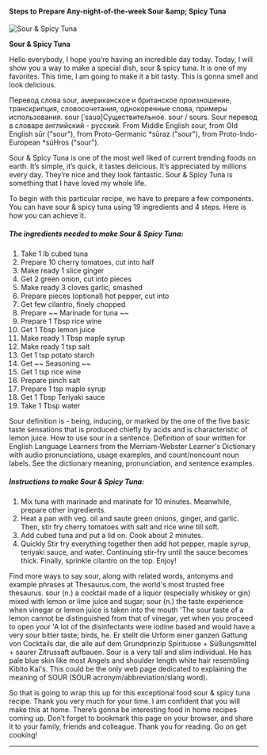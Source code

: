             

#### Steps to Prepare Any-night-of-the-week Sour &amp;amp; Spicy Tuna

![Sour &amp; Spicy Tuna](https://img-global.cpcdn.com/recipes/10f392eb171c2ca9/751x532cq70/sour-spicy-tuna-recipe-main-photo.jpg)

**Sour &amp; Spicy Tuna**

Hello everybody, I hope you’re having an incredible day today. Today, I will show you a way to make a special dish, sour & spicy tuna. It is one of my favorites. This time, I am going to make it a bit tasty. This is gonna smell and look delicious.

Перевод слова sour, американское и британское произношение, транскрипция, словосочетания, однокоренные слова, примеры использования. sour \[ˈsauə\]Существительное. sour / sours. Sour перевод в словаре английский - русский. From Middle English sour, from Old English sūr ("sour"), from Proto-Germanic \*sūraz ("sour"), from Proto-Indo-European \*súHros ("sour").

Sour & Spicy Tuna is one of the most well liked of current trending foods on earth. It’s simple, it’s quick, it tastes delicious. It’s appreciated by millions every day. They’re nice and they look fantastic. Sour & Spicy Tuna is something that I have loved my whole life.

To begin with this particular recipe, we have to prepare a few components. You can have sour & spicy tuna using 19 ingredients and 4 steps. Here is how you can achieve it.

##### The ingredients needed to make Sour & Spicy Tuna:

1.  Take 1 lb cubed tuna
2.  Prepare 10 cherry tomatoes, cut into half
3.  Make ready 1 slice ginger
4.  Get 2 green onion, cut into pieces
5.  Make ready 3 cloves garlic, smashed
6.  Prepare pieces (optional) hot pepper, cut into
7.  Get few cilantro, finely chopped
8.  Prepare ~~ Marinade for tuna ~~
9.  Prepare 1 Tbsp rice wine
10.  Get 1 Tbsp lemon juice
11.  Make ready 1 Tbsp maple syrup
12.  Make ready 1 tsp salt
13.  Get 1 tsp potato starch
14.  Get ~~ Seasoning ~~
15.  Get 1 tsp rice wine
16.  Prepare pinch salt
17.  Prepare 1 tsp maple syrup
18.  Get 1 Tbsp Teriyaki sauce
19.  Take 1 Tbsp water

Sour definition is - being, inducing, or marked by the one of the five basic taste sensations that is produced chiefly by acids and is characteristic of lemon juice. How to use sour in a sentence. Definition of sour written for English Language Learners from the Merriam-Webster Learner's Dictionary with audio pronunciations, usage examples, and count/noncount noun labels. See the dictionary meaning, pronunciation, and sentence examples.

##### Instructions to make Sour & Spicy Tuna:

1.  Mix tuna with marinade and marinate for 10 minutes. Meanwhile, prepare other ingredients.
2.  Heat a pan with veg. oil and saute green onions, ginger, and garlic. Then, stir fry cherry tomatoes with salt and rice wine till soft.
3.  Add cubed tuna and put a lid on. Cook about 2 minutes.
4.  Quickly Stir fry everything together then add hot pepper, maple syrup, teriyaki sauce, and water. Continuing stir-fry until the sauce becomes thick. Finally, sprinkle cilantro on the top. Enjoy!

Find more ways to say sour, along with related words, antonyms and example phrases at Thesaurus.com, the world's most trusted free thesaurus. sour (n.) a cocktail made of a liquor (especially whiskey or gin) mixed with lemon or lime juice and sugar; sour (n.) the taste experience when vinegar or lemon juice is taken into the mouth 'The sour taste of a lemon cannot be distinguished from that of vinegar, yet when you proceed to open your 'A lot of the disinfectants were iodine based and would have a very sour bitter taste; birds, he. Er stellt die Urform einer ganzen Gattung von Cocktails dar, die alle auf dem Grundprinzip Spirituose + Süßungsmittel + saurer Zitrussaft aufbauen. Sour is a very tall and slim individual. He has pale blue skin like most Angels and shoulder length white hair resembling Kibito Kai's. This could be the only web page dedicated to explaining the meaning of SOUR (SOUR acronym/abbreviation/slang word).

So that is going to wrap this up for this exceptional food sour & spicy tuna recipe. Thank you very much for your time. I am confident that you will make this at home. There’s gonna be interesting food in home recipes coming up. Don’t forget to bookmark this page on your browser, and share it to your family, friends and colleague. Thank you for reading. Go on get cooking!

* * *